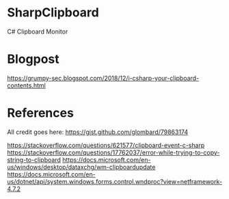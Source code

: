 # SharpClipboard
C# Clipboard Monitor

# Blogpost
https://grumpy-sec.blogspot.com/2018/12/i-csharp-your-clipboard-contents.html

# References
All credit goes here: https://gist.github.com/glombard/79863174

https://stackoverflow.com/questions/621577/clipboard-event-c-sharp
https://stackoverflow.com/questions/17762037/error-while-trying-to-copy-string-to-clipboard
https://docs.microsoft.com/en-us/windows/desktop/dataxchg/wm-clipboardupdate
https://docs.microsoft.com/en-us/dotnet/api/system.windows.forms.control.wndproc?view=netframework-4.7.2
